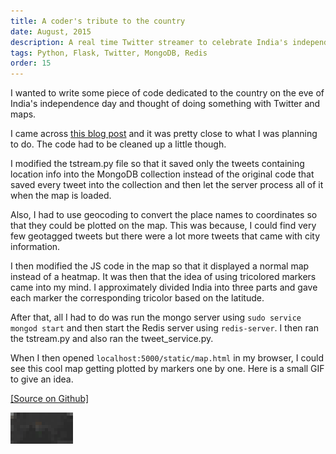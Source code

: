 ```yaml
---
title: A coder's tribute to the country
date: August, 2015
description: A real time Twitter streamer to celebrate India's independence day
tags: Python, Flask, Twitter, MongoDB, Redis
order: 15
---
```


I wanted to write some piece of code dedicated to the country on the eve of India's independence day and thought of doing something with Twitter and maps. 

I came across [this blog post](http://blog.comsysto.com/2012/07/10/real-time-twitter-heat-map-with-mongodb/) and it was pretty close to what I was planning to do. The code had to be cleaned up a little though.

I modified the tstream.py file so that it saved only the tweets containing location info into the MongoDB collection instead of the original code that saved every tweet into the collection and then let the server process all of it when the map is loaded.

Also, I had to use geocoding to convert the place names to coordinates so that they could be plotted on the map. This was because, I could find very few geotagged tweets but there were a lot more tweets that came with city information.

I then modified the JS code in the map so that it displayed a normal map instead of a heatmap. It was then that the idea of using tricolored markers came into my mind. I approximately divided India into three parts and gave each marker the corresponding tricolor based on the latitude.

After that, all I had to do was run the mongo server using `sudo service mongod start` and then start the Redis server using `redis-server`. I then ran the tstream.py and also ran the tweet_service.py.

When I then opened `localhost:5000/static/map.html` in my browser, I could see this cool map getting plotted by markers one by one. Here is a small GIF to give an idea.

[[Source on Github]](https://github.com/astronomersiva/twitter-independence-day-heatmap)

<div class="ajanta">
  <img
    class="img-responsive center-block pixelated blur"
    src="/static/images/lowres/india.png" 
    alt="Screenshot"
    data-image-format="gif">

  <img class="img-responsive center-block original">
</div>
